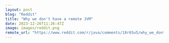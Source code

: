 ```yaml
---
layout: post
blog: "Reddit"
title: "Why we don't have a remote JVM"
date: 2023-12-26T11:26:47Z
image: images/reddit.png
remote_url: "https://www.reddit.com/r/java/comments/18r65u5/why_we_dont_have_a_remote_jvm/"
---
```

